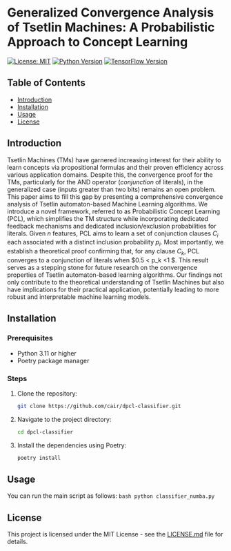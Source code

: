 # Generalized Convergence Analysis of Tsetlin Machines: A Probabilistic Approach to Concept Learning

[![License: MIT](https://img.shields.io/badge/License-MIT-yellow.svg)](https://opensource.org/licenses/MIT)
[![Python Version](https://img.shields.io/badge/python-3.11-blue.svg)](https://www.python.org/downloads/release/python-3110/)
[![TensorFlow Version](https://img.shields.io/badge/tensorflow-2.13.0-brightgreen.svg)](https://www.tensorflow.org/)

## Table of Contents
- [Introduction](#introduction)
- [Installation](#installation)
- [Usage](#usage)
- [License](#license)

## Introduction

Tsetlin Machines (TMs) have garnered increasing interest for their ability to learn concepts via propositional formulas and their proven efficiency across various application domains. Despite this, the convergence proof for the TMs, particularly for the AND operator (_conjunction_ of literals), in the generalized case (inputs greater than two bits) remains an open problem. This paper aims to fill this gap by presenting a comprehensive convergence analysis of Tsetlin automaton-based Machine Learning algorithms. We introduce a novel framework, referred to as Probabilistic Concept Learning (PCL), which simplifies the TM structure while incorporating dedicated feedback mechanisms and dedicated inclusion/exclusion probabilities for literals. Given $n$ features, PCL aims to learn a set of conjunction clauses $C_i$ each associated with a distinct inclusion probability $p_i$. Most importantly, we establish a theoretical proof confirming that, for any clause $C_k$, PCL converges to a conjunction of literals when $0.5 < p_k <1 $.
This result serves as a stepping stone for future research on the convergence properties of Tsetlin automaton-based learning algorithms. Our findings not only contribute to the theoretical understanding of Tsetlin Machines but also have implications for their practical application, potentially leading to more robust and interpretable machine learning models.

## Installation

### Prerequisites

- Python 3.11 or higher
- Poetry package manager

### Steps

1. Clone the repository:
    ```bash
    git clone https://github.com/cair/dpcl-classifier.git
    ```

2. Navigate to the project directory:

   ```bash
   cd dpcl-classifier
   ```

3. Install the dependencies using Poetry:

   ```bash
   poetry install
   ```

## Usage

You can run the main script as follows:
    ```bash
    python classifier_numba.py
    ```

## License 

This project is licensed under the MIT License - see the [LICENSE.md](LICENSE.md) file for details.
